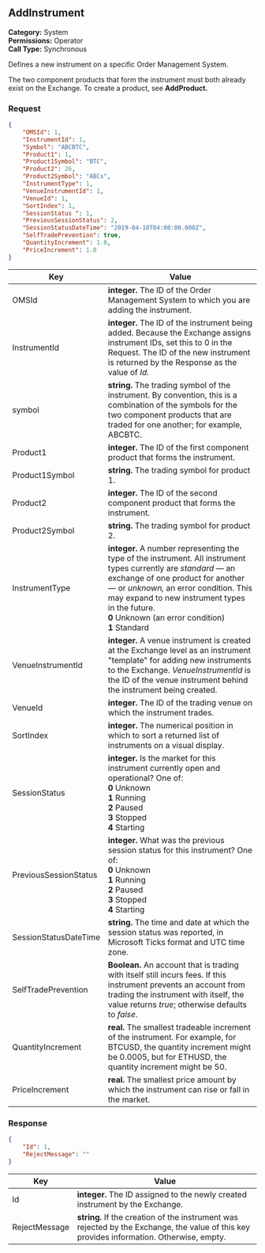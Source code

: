 ## AddInstrument

**Category:** System<br />**Permissions:** Operator<br />**Call Type:** Synchronous

Defines a new instrument on a specific Order Management System.

The two component products that form the instrument must both already exist on the Exchange. To create a product, see **AddProduct.** 

### Request

```json
{
    "OMSId": 1,
    "InstrumentId": 1,
    "Symbol": "ABCBTC",
    "Product1": 1,
    "Product1Symbol": "BTC", 
    "Product2": 26,
    "Product2Symbol": "ABCs",
    "InstrumentType": 1,
    "VenueInstrumentId": 1,
    "VenueId": 1,
    "SortIndex": 1,
    "SessionStatus ": 1,
    "PreviousSessionStatus": 2,
    "SessionStatusDateTime": "2019-04-10T04:00:00.000Z",
    "SelfTradePrevention": true,
    "QuantityIncrement": 1.0,
    "PriceIncrement": 1.0
}
```

| Key                   | Value                                                        |
| --------------------- | ------------------------------------------------------------ |
| OMSId                 | **integer.** The ID of the Order Management System to which you are adding the instrument. |
| InstrumentId          | **integer.** The ID of the instrument being added. Because the Exchange assigns instrument IDs, set this to 0 in the Request. The ID of the new instrument is returned by the Response as the value of *Id.* |
| symbol                | **string.** The trading symbol of the instrument. By convention, this is a combination of the symbols for the two component products that are traded for one another; for example, ABCBTC. |
| Product1              | **integer.** The ID of the first component product that forms the instrument. |
| Product1Symbol        | **string.** The trading symbol for product 1.                |
| Product2              | **integer.** The ID of the second component product that forms the instrument. |
| Product2Symbol        | **string.** The trading symbol for product 2.                |
| InstrumentType        | **integer.** A number representing the type of the instrument. All instrument types currently are *standard* &mdash; an exchange of one product for another &mdash; or *unknown,* an error condition. This may expand to new instrument types in the future.<br />**0** Unknown (an error condition)<br />**1** Standard |
| VenueInstrumentId     | **integer.** A venue instrument is created at the Exchange level as an instrument "template" for adding new instruments to the Exchange. *VenueInstrumentId* is the ID of the venue instrument behind the instrument being created. |
| VenueId               | **integer.** The ID of the trading venue on which the instrument trades. |
| SortIndex             | **integer.** The numerical position in which to sort a returned list of instruments on a visual display. |
| SessionStatus         | **integer.** Is the market for this instrument currently open and operational? One of:<br />**0** Unknown<br />**1** Running<br />**2** Paused<br />**3** Stopped<br />**4** Starting |
| PreviousSessionStatus | **integer.** What was the previous session status for this instrument? One of:<br/>**0** Unknown<br />**1** Running<br />**2** Paused<br />**3** Stopped<br />**4** Starting |
| SessionStatusDateTime | **string.** The time and date at which the session status was reported, in Microsoft Ticks format and UTC time zone. |
| SelfTradePrevention   | **Boolean.** An account that is trading with itself still incurs fees. If this instrument prevents an account from trading the instrument with itself, the value returns *true*; otherwise defaults to *false*. |
| QuantityIncrement     | **real.** The smallest tradeable increment of the instrument. For example, for BTCUSD, the quantity increment might be 0.0005, but for ETHUSD, the quantity increment might be 50. |
| PriceIncrement        | **real.** The smallest price amount by which the instrument can rise or fall in the market. |

### Response

```json
{
    "Id": 1,
    "RejectMessage": ""
}
```

| Key           | Value                                                        |
| ------------- | ------------------------------------------------------------ |
| Id            | **integer.** The ID assigned to the newly created instrument by the Exchange. |
| RejectMessage | **string.** If the creation of the instrument was rejected by the Exchange, the value of this key provides information. Otherwise, empty. |


